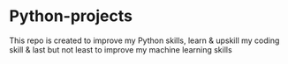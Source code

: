 # Python-projects
This repo is created to improve my Python skills, learn &amp; upskill my coding skill &amp; last but not least to improve my machine learning skills 
